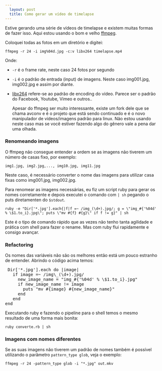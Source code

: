 ```yaml
---
  layout: post
  title: Como gerar um vídeo de timelapse
---
```


Estive gerando uma série de vídeos de timelapse e existem muitas formas de fazer isso. Aqui estou  usando o bom e velho [ffmpeg](http://www.ffmpeg.org/).

Coloquei todas as fotos em um diretório e digitei: 

    ffmpeg -r 24 -i img%04d.jpg -c:v libx264 timelapse.mp4

Onde:

* `-r` é o frame rate, neste caso 24 fotos por segundo
* `-i` é o padrão de entrada (input) de imagens. Neste caso img001.jpg, img002.jpg e assim por diante.
* [libx264](http://www.videolan.org/developers/x264.html) refere-se ao padrão de encoding do vídeo. Parece ser o padrão do Facebook, Youtube, Vimeo e outros..

    Apesar do ffmpeg ser muito interessante, existe um fork dele que se chama avconv e é o projeto que está sendo continuado e é o novo manipulador de vídeos/imagens padrão para linux. Não estou usando neste caso mas se você estiver fazendo algo do gênero vale a pena dar uma olhada.

### Renomeando imagens

O ffmpeg não consegue entender a ordem se as imagens não tiverem um número de casas fixo, por exemplo:

    img1.jpg, img2.jpg,..., img10.jpg, img11.jpg

Neste caso, é necessário converter o nome das imagens para utilizar casa fixas como img001.jpg, img002.jpg.

Para renomear as imagens necessárias, eu fiz um script ruby para gerar os nomes corretamente e depois executei o comando com `| sh` pegando o puts diretamenten do `$stdout`.

    ruby -e "Dir['*.jpg'].each{|f|f =~ /img_(\d+).jpg/; g = \"img_#{'%04d' % \$1.to_i}.jpg\"; puts \"mv #{f} #{g}\" if f != g}" | sh

Este é o tipo de comando rápido que as vezes não tenho tanta agilidade e prática com shell para fazer o rename. Mas com ruby flui rapidamente e consigo avançar.

### Refactoring

Os nomes das variáveis não são os melhores então está um pouco estranho de entender. Abrindo o código acima temos:

<pre class="prettyprint">
 Dir['*.jpg'].each do |image|
   if image =~ /img\_(\d+).jpg/
     new_image_name = "img_#{'%04d' % \$1.to_i}.jpg"
     if new_image_name != image
       puts "mv #{image} #{new_image_name}" 
     end
   end
end
</pre>

Executando ruby e fazendo o pipeline para o shell temos o mesmo resultado de uma forma mais bonita:

    ruby converte.rb | sh


### Imagens com nomes diferentes

Se as suas imagens não tiverem um padrão de nomes também é possível utilizando o parâmetro `pattern_type glob`, veja o exemplo:

    ffmpeg -r 24 -pattern_type glob -i "*.jpg" out.mkv

